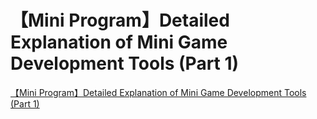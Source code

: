 # 【Mini Program】Detailed Explanation of Mini Game Development Tools (Part 1)
[【Mini Program】Detailed Explanation of Mini Game Development Tools (Part 1)](https://aiwithcloud.com/2022/09/16/%e3%80%90mini_program%e3%80%91detailed_explanation_of_mini_game_development_tools_part_1/)